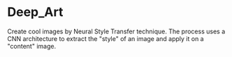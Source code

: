 # Deep_Art
Create cool images by Neural Style Transfer technique. The process uses a CNN architecture to extract the "style" of an image and apply it on a "content" image.
